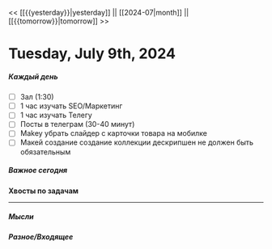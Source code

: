 << [[{{yesterday}}|yesterday]] || [[2024-07|month]] || [[{{tomorrow}}|tomorrow]] >>

# Tuesday, July 9th, 2024

##### Каждый день
- [ ] Зал (1:30)
- [ ] 1 час изучать SEO/Маркетинг
- [ ] 1 час изучать Телегу
- [ ] Посты в телеграм  (30-40 минут)
- [ ] Makey убрать слайдер с карточки товара на мобилке
- [ ] Макей создание создание коллекции дескрипшен не должен быть обязательным 
##### Важное сегодня
**Хвосты по задачам**

---

##### Мысли

##### Разное/Входящее
